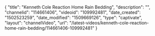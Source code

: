 {
    "title": "Kenneth Cole Reaction Home Rain Bedding",
    "description": "",
    "channelid": "114661406",
    "videoid": "109992481",
    "date_created": "1502523259",
    "date_modified": "1509669126",
    "type": "captivate",
    "layout": "channelVideo",
    "url": "\/latest-videos\/kenneth-cole-reaction-home-rain-bedding\/114661406-109992481"
}